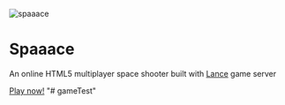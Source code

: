 ![spaaace](https://cloud.githubusercontent.com/assets/3951311/21784604/ffc2d282-d6c4-11e6-97f0-0ada12c4fab7.gif)

# Spaaace
An online HTML5 multiplayer space shooter built with [Lance](http://lance.gg) game server

[Play now!](http://spaaace.herokuapp.com)
"# gameTest" 

